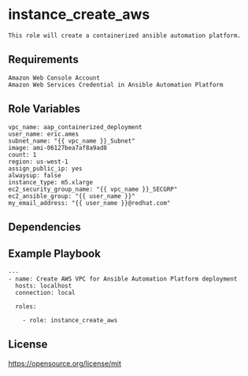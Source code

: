 instance_create_aws
=========
```
This role will create a containerized ansible automation platform.
```
Requirements
------------
```
Amazon Web Console Account
Amazon Web Services Credential in Ansible Automation Platform
```
Role Variables
--------------
```
vpc_name: aap_containerized_deployment
user_name: eric.ames
subnet_name: "{{ vpc_name }}_Subnet"
image: ami-06127bea7af8a9ad8
count: 1
region: us-west-1
assign_public_ip: yes
alwaysup: false
instance_type: m5.xlarge
ec2_security_group_name: "{{ vpc_name }}_SECGRP"
ec2_ansible_group: "{{ user_name }}"
my_email_address: "{{ user_name }}@redhat.com"
```
Dependencies
------------

Example Playbook
----------------
```
---
- name: Create AWS VPC for Ansible Automation Platform deployment
  hosts: localhost
  connection: local

  roles:

    - role: instance_create_aws
```
License
-------

https://opensource.org/license/mit
